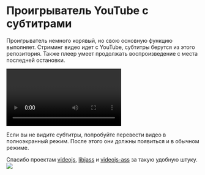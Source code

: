 # Проигрыватель YouTube с субтитрами

Проигрыватель немного корявый, но свою основную функцию выполняет. Стриминг видео идет с YouTube, субтитры берутся из этого репозитория. Также плеер умеет продолжать воспроизведение с места последней остановки.

<link href="https://cdnjs.cloudflare.com/ajax/libs/video.js/5.5.3/video-js.min.css" rel="stylesheet">
<link href="libjass.css" rel="stylesheet">
<link href="videojs.ass.css" rel="stylesheet">
<script src="https://cdnjs.cloudflare.com/ajax/libs/video.js/5.5.3/video.min.js"></script>
<script src="https://cdnjs.cloudflare.com/ajax/libs/videojs-youtube/2.0.7/Youtube.min.js"></script>
<script src="libjass.js"></script>
<script src="videojs.ass.js"></script>
<script src="videojs-resolution-switcher.js"></script>

<style>
    .header {
      display: flex;
      align-items: center;
    }

    .back {
      flex: 0;
      margin: 0 1rem;
      text-decoration: none;
      white-space: nowrap;
    }
</style>

<div class="player-wrapper">
    <video id="player" class="video-js vjs-default-skin vjs-big-play-centered"></video>
</div>

<script>
    function getQueryVariable(variable) {
        var query = window.location.search.substring(1);
        var vars = query.split('&');
        for (var i = 0; i < vars.length; i++) {
            var pair = vars[i].split('=');
            if (decodeURIComponent(pair[0]) == variable) {
                return decodeURIComponent(pair[1]);
            }
        }
        console.log('Query variable %s not found', variable);
    }

    videojs('player', {
      controls: true,
      nativeControlsForTouch: false,
      width: 640,
      height: 360,
      fluid: true,
      plugins: {
        ass: {
          src: ["../chats/v" + getQueryVariable("s") + ".ass"],
          delay: -0.1,
        },
        videoJsResolutionSwitcher: {
          default: 'high',
          dynamicLabel: true
        }
      },
      techOrder: ["youtube"],
      sources: [{"type": "video/youtube", "src": "https://www.youtube.com/watch?v=" + getQueryVariable("v")}]
    });
</script>

Если вы не видите субтитры, попробуйте перевести видео в полноэкранный режим. После этого они должны появиться и в обычном режиме.

Спасибо проектам [videojs](https://github.com/videojs/video.js), [libjass](https://github.com/Arnavion/libjass) и [videojs-ass](https://github.com/SunnyLi/videojs-ass) за такую удобную штуку. ![](https://static-cdn.jtvnw.net/emoticons/v1/41/1.0)
